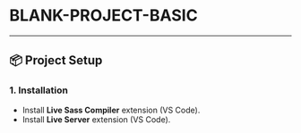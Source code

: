 # **BLANK-PROJECT-BASIC**

---

## 📦 Project Setup

### 1. Installation
- Install **Live Sass Compiler** extension (VS Code).
- Install **Live Server** extension (VS Code).



